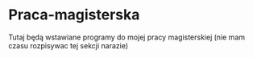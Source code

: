# Praca-magisterska

Tutaj będą wstawiane programy do mojej pracy magisterskiej (nie mam czasu rozpisywac tej sekcji narazie)
